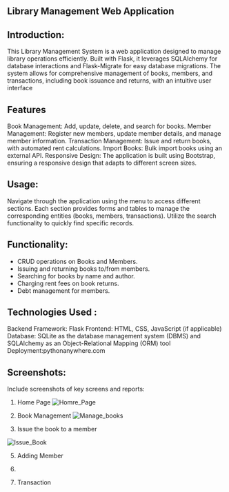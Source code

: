 ## Library Management Web Application

## Introduction:
This Library Management System is a web application designed to manage library operations efficiently. Built with Flask, it leverages SQLAlchemy for database interactions and Flask-Migrate for easy database migrations. The system allows for comprehensive management of books, members, and transactions, including book issuance and returns, with an intuitive user interface

## Features
Book Management: Add, update, delete, and search for books.
Member Management: Register new members, update member details, and manage member information.
Transaction Management: Issue and return books, with automated rent calculations.
Import Books: Bulk import books using an external API.
Responsive Design: The application is built using Bootstrap, ensuring a responsive design that adapts to different screen sizes.


## Usage:
Navigate through the application using the menu to access different sections. Each section provides forms and tables to manage the corresponding entities (books, members, transactions). Utilize the search functionality to quickly find specific records.


## Functionality:
- CRUD operations on Books and Members.
- Issuing and returning books to/from members.
- Searching for books by name and author.
- Charging rent fees on book returns.
- Debt management for members.

## Technologies Used :
Backend Framework: Flask
Frontend: HTML, CSS, JavaScript (if applicable)
Database:  SQLite as the database management system (DBMS) and SQLAlchemy as an Object-Relational Mapping (ORM) tool
Deployment:pythonanywhere.com

## Screenshots:
Include screenshots of key screens and reports:
1. Home Page
   ![Homre_Page](https://github.com/Poorvi-R-Bhat/Library/assets/27720465/d5c96024-7a16-40f3-bd00-d427a331d9e2)
   
3. Book Management
  ![Manage_books](https://github.com/Poorvi-R-Bhat/Library/assets/27720465/dbbe248c-192f-4514-863d-a1571e827cdf)

4. Issue the book to a member
   
![Issue_Book](https://github.com/Poorvi-R-Bhat/Library/assets/27720465/5ec98abc-bbe4-4fda-b4f8-ff22dfbdd2eb)

5. Adding Member

6. 

7. Transaction
